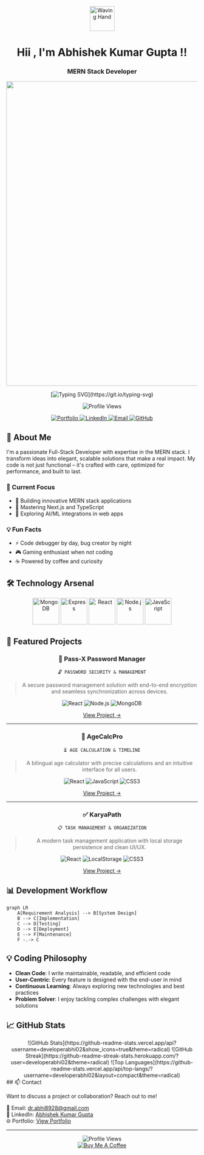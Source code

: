 <div align="center">
  <img src="https://raw.githubusercontent.com/Tarikul-Islam-Anik/Animated-Fluent-Emojis/master/Emojis/Hand%20gestures/Waving%20Hand.png" alt="Waving Hand" width="65" height="65" />

# Hii , I'm Abhishek Kumar Gupta !!
### MERN Stack Developer

<img src="https://user-images.githubusercontent.com/74038190/212750155-3ceddfbd-19d3-40a3-87af-8d329c8323c4.gif" width="800">

[![Typing SVG](https://readme-typing-svg.demolab.com?font=Poppins&weight=600&size=35&duration=4000&pause=1000&color=4C84FF&center=true&vCenter=true&random=false&width=800&lines=Hi+👋+I'm+Abhishek+Kumar+Gupta;A+Passionate+MERN+Stack+Developer;Building+Innovative+Web+Solutions;Let's+Create+Something+Amazing+Together!)](https://git.io/typing-svg)

![Profile Views](https://komarev.com/ghpvc/?username=developerabhi02&color=4C84FF)

<a href="https://abhiportfolio-developerabhi02s-projects.vercel.app/" target="_blank">
  <img src="https://custom-icon-badges.demolab.com/badge/Portfolio-FF5722?style=for-the-badge&logo=browser&logoColor=white" alt="Portfolio" />
</a>
<a href="https://www.linkedin.com/in/developerabhi02/" target="_blank">
  <img src="https://custom-icon-badges.demolab.com/badge/LinkedIn-0077B5?style=for-the-badge&logo=linkedin&logoColor=white" alt="LinkedIn" />
</a>
<a href="mailto:dr.abhi8928@gmail.com" target="_blank">
  <img src="https://custom-icon-badges.demolab.com/badge/Email-D14836?style=for-the-badge&logo=gmail&logoColor=white" alt="Email" />
</a>
<a href="https://github.com/developerabhi02" target="_blank">
  <img src="https://custom-icon-badges.demolab.com/badge/GitHub-1F2328?style=for-the-badge&logo=github&logoColor=white" alt="GitHub" />
</a>
</div>

## 💫 About Me

I'm a passionate Full-Stack Developer with expertise in the MERN stack. I transform ideas into elegant, scalable solutions that make a real impact. My code is not just functional – it's crafted with care, optimized for performance, and built to last.

### 🚀 Current Focus
- 🔭 Building innovative MERN stack applications
- 🌱 Mastering Next.js and TypeScript
- 🤖 Exploring AI/ML integrations in web apps

### 💡 Fun Facts
- ⚡ Code debugger by day, bug creator by night
- 🎮 Gaming enthusiast when not coding
- ☕ Powered by coffee and curiosity

## 🛠️ Technology Arsenal

<div align="center">
  <img src="https://skillicons.dev/icons?i=mongodb" alt="MongoDB" height="70" />
  <img src="https://skillicons.dev/icons?i=express" alt="Express" height="70" />
  <img src="https://skillicons.dev/icons?i=react" alt="React" height="70" />
  <img src="https://skillicons.dev/icons?i=nodejs" alt="Node.js" height="70" />
  <img src="https://skillicons.dev/icons?i=js" alt="JavaScript" height="70" />
</div>

## 🌟 Featured Projects

<div align="center">

### 🔐 Pass-X Password Manager

```
🔓 PASSWORD SECURITY & MANAGEMENT
```

> A secure password management solution with end-to-end encryption and seamless synchronization across devices.

![React](https://img.shields.io/badge/-React-61DAFB?style=flat-square&logo=react&logoColor=black)
![Node.js](https://img.shields.io/badge/-Node.js-339933?style=flat-square&logo=node.js&logoColor=white)
![MongoDB](https://img.shields.io/badge/-MongoDB-47A248?style=flat-square&logo=mongodb&logoColor=white)

[View Project →](https://password-manager-v2-1.onrender.com/login)

---

### 📅 AgeCalcPro

```
⏳ AGE CALCULATION & TIMELINE
```

> A bilingual age calculator with precise calculations and an intuitive interface for all users.

![React](https://img.shields.io/badge/-React-61DAFB?style=flat-square&logo=react&logoColor=black)
![JavaScript](https://img.shields.io/badge/-JavaScript-F7DF1E?style=flat-square&logo=javascript&logoColor=black)
![CSS3](https://img.shields.io/badge/-CSS3-1572B6?style=flat-square&logo=css3&logoColor=white)

[View Project →](https://celebrated-sprinkles-05c8f0.netlify.app/)

---

### ✅ KaryaPath

```
📋 TASK MANAGEMENT & ORGANIZATION
```

> A modern task management application with local storage persistence and clean UI/UX.

![React](https://img.shields.io/badge/-React-61DAFB?style=flat-square&logo=react&logoColor=black)
![LocalStorage](https://img.shields.io/badge/-LocalStorage-4285F4?style=flat-square&logo=googlechrome&logoColor=white)
![CSS3](https://img.shields.io/badge/-CSS3-1572B6?style=flat-square&logo=css3&logoColor=white)

[View Project →](https://regal-liger-1b7b7c.netlify.app/)

</div>

## 📊 Development Workflow

```mermaid
graph LR
    A[Requirement Analysis] --> B[System Design]
    B --> C[Implementation]
    C --> D[Testing]
    D --> E[Deployment]
    E --> F[Maintenance]
    F -.-> C
```

## 💡 Coding Philosophy

* **Clean Code**: I write maintainable, readable, and efficient code
* **User-Centric**: Every feature is designed with the end-user in mind
* **Continuous Learning**: Always exploring new technologies and best practices
* **Problem Solver**: I enjoy tackling complex challenges with elegant solutions

## 📈 GitHub Stats
<div align="center">
![GitHub Stats](https://github-readme-stats.vercel.app/api?username=developerabhi02&show_icons=true&theme=radical)
![GitHub Streak](https://github-readme-streak-stats.herokuapp.com/?user=developerabhi02&theme=radical)
![Top Languages](https://github-readme-stats.vercel.app/api/top-langs/?username=developerabhi02&layout=compact&theme=radical)
</div>
## 📫 Contact

Want to discuss a project or collaboration? Reach out to me!

📧 Email: dr.abhi8928@gmail.com  
💼 LinkedIn: [Abhishek Kumar Gupta](https://www.linkedin.com/in/developerabhi02/)  
🌐 Portfolio: [View Portfolio](https://abhiportfolio-developerabhi02s-projects.vercel.app/)

---

<div align="center">
  <img src="https://komarev.com/ghpvc/?username=developerabhi02&label=Profile+Views&color=blueviolet" alt="Profile Views" />
  <br />
  <a href="" target="_blank">
    <img src="https://img.shields.io/badge/Buy_Me_A_Coffee-FFDD00?style=for-the-badge&logo=buy-me-a-coffee&logoColor=black" alt="Buy Me A Coffee" />
  </a>
</div> 
